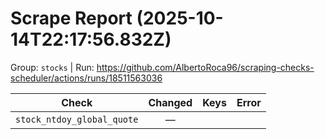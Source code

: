# Scrape Report (2025-10-14T22:17:56.832Z)

Group: `stocks`  |  Run: https://github.com/AlbertoRoca96/scraping-checks-scheduler/actions/runs/18511563036

| Check | Changed | Keys | Error |
|---|:---:|:--|:--|
| `stock_ntdoy_global_quote` | — |  |  |
